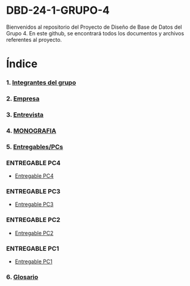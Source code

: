 # DBD-24-1-GRUPO-4
Bienvenidos al repositorio del Proyecto de Diseño de Base de Datos del Grupo 4. En este github, se encontrará todos los documentos y archivos referentes al proyecto.
# Índice
### 1. [Integrantes del grupo](01.Integrantes/integrantes.md)
### 2. [Empresa](02.Empresa/SeleccionEmpresa.md)
### 3. [Entrevista](03.Entrevista/entrevista.md)
### 4. [MONOGRAFIA](7.%20%MONOGRAFIA/monografia.md)
### 5. [Entregables/PCs](04.Entregables/entregables.md)

### ENTREGABLE PC4
- [Entregable PC4](04.Entregables/Entregable_PC4/entregable_pc4.md)
### ENTREGABLE PC3
- [Entregable PC3](04.Entregables/Entregable_PC3/entregable_pc3.md)
### ENTREGABLE PC2
- [Entregable PC2](04.Entregables/Entregable_PC2/entregable_pc2.md)
### ENTREGABLE PC1
- [Entregable PC1](04.Entregables/Entregable_PC1/entregable_pc1.md)
### 6. [Glosario](05.Glosario/Glosario.md)
